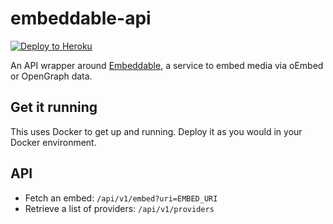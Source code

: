 # embeddable-api

[![Deploy to Heroku](https://www.herokucdn.com/deploy/button.svg)](https://heroku.com/deploy)

An API wrapper around [Embeddable](https://github.com/deseretdigital/embeddable), a service to embed media
via oEmbed or OpenGraph data.

## Get it running

This uses Docker to get up and running. Deploy it as you would in your Docker environment.

## API

* Fetch an embed: `/api/v1/embed?uri=EMBED_URI`
* Retrieve a list of providers: `/api/v1/providers`
